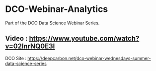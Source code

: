 # DCO-Webinar-Analytics
Part of the DCO Data Science Webinar Series.

## Video : https://www.youtube.com/watch?v=02lnrNQ0E3I

DCO Site : https://deepcarbon.net/dco-webinar-wednesdays-summer-data-science-series